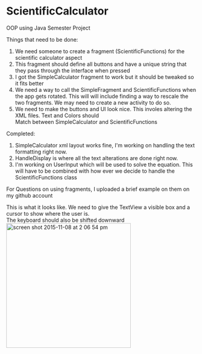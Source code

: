 # ScientificCalculator
OOP using Java Semester Project

Things that need to be done:   
1. We need someone to create a fragment (ScientificFunctions) for the scientific calculator aspect  
2. This fragment should define all buttons and have a unique string that they pass through the interface when pressed  
3. I got the SimpleCalculator fragment to work but it should be tweaked so it fits better  
4. We need a way to call the SimpleFragment and ScientificFunctions when the app gets rotated. This will will include finding a way to rescale the two fragments. We may need to create a new activity to do so.  
5. We need to make the buttons and UI look nice. This involes altering the XML files. Text and Colors should  
Match between SimpleCalculator and ScientificFunctions  
  
Completed:  
1. SimpleCalculator xml layout works fine, I'm working on handling the text formatting right now.  
2. HandleDisplay is where all the text alterations are done right now.  
3. I'm working on UserInput which will be used to solve the equation. This will have to be combined with how ever we   decide to handle the ScientificFunctions class

  
For Questions on using fragments, I uploaded a brief example on them on my github account  

This is what it looks like. We need to give the TextView a visible box and a cursor to show where the user is.  
The keyboard should also be shifted downward  
  <img width="330" alt="screen shot 2015-11-08 at 2 06 54 pm" src="https://cloud.githubusercontent.com/assets/11150496/11022032/2f5b110c-8622-11e5-9442-5816607427a5.png">
